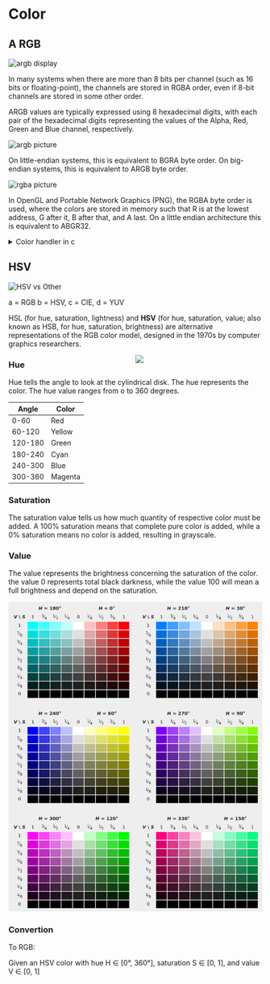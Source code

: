 # Color

## A RGB

![argb display](https://upload.wikimedia.org/wikipedia/commons/0/0b/RGBA_comp.png)

In many systems when there are more than 8 bits per channel (such as 16 bits or floating-point), the channels are stored in RGBA order, even if 8-bit channels are stored in some other order.

ARGB values are typically expressed using 8 hexadecimal digits, with each pair of the hexadecimal digits representing the values of the Alpha, Red, Green and Blue channel, respectively.

![argb picture](https://upload.wikimedia.org/wikipedia/commons/0/0e/PixelSamples32bppRGBA.png)

On little-endian systems, this is equivalent to BGRA byte order. On big-endian systems, this is equivalent to ARGB byte order.

![rgba picture](https://upload.wikimedia.org/wikipedia/commons/d/d7/HexRGBAbits.png)

In OpenGL and Portable Network Graphics (PNG), the RGBA byte order is used, where the colors are stored in memory such that R is at the lowest address, G after it, B after that, and A last. On a little endian architecture this is equivalent to ABGR32.

<details>
  <summary>Color handler in c</summary>

```c
// Bit shifting / Bitwise operators
// handle color argb (alpha, red, green, blue)

int create_argb(int a, int r, int g, int b)
{
 return (a << 24 | r << 16 | g << 8 | b);
}

int get_alpha(int argb)
{
 return ((argb >> 24) & 0xFF);
}

int get_red(int argb)
{
 return ((argb >> 16) & 0xFF);
}

int get_green(int argb)
{
 return ((argb >> 8) & 0xFF);
}

int get_blue(int argb)
{
 return (argb & 0xFF);
}
```

</details>

## HSV

![HSV vs Other](https://www.researchgate.net/profile/Hamid-Jalab/publication/329019029/figure/fig1/AS:960478280957952@1606007275709/Color-representation-in-different-color-models-a-RGB-color-space-b-HSV-color-space-c.png)

a = RGB b = HSV, c = CIE, d = YUV

HSL (for hue, saturation, lightness) and **HSV** (for hue, saturation, value; also known as HSB, for hue, saturation, brightness) are alternative representations of the RGB color model, designed in the 1970s by computer graphics researchers.

<img src="https://upload.wikimedia.org/wikipedia/commons/0/00/HSV_color_solid_cone_chroma_gray.png" align="right" width="50%">

### Hue

Hue tells the angle to look at the cylindrical disk. The hue represents the color. The hue value ranges from o to 360 degrees.

| Angle | Color   |
|-------|---------|
| 0-60  | Red     |
| 60-120 | Yellow |
| 120-180 | Green  |
| 180-240 | Cyan   |
| 240-300 | Blue   |
| 300-360 | Magenta |

### Saturation

The saturation value tells us how much quantity of respective color must be added. A 100% saturation means that complete pure color is added, while a 0% saturation means no color is added, resulting in grayscale.

### Value

The value represents the brightness concerning the saturation of the color. the value 0 represents total black darkness, while the value 100 will mean a full brightness and depend on the saturation.

![HSV list](/Notes/Media/HSV.png)

### Convertion

To RGB:

Given an HSV color with hue H ∈ [0°, 360°], saturation S ∈ [0, 1], and value V ∈ [0, 1]
